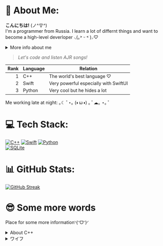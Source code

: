 # 💫 About Me:
**こんにちは!** (ノ^∇^)
<br>I'm a programmer from Russia. I learn a lot of differnt things and want to become a high-level deverloper ⸜(｡˃ ᵕ ˂ )⸝♡

<details>
<summary>More info about me</summary>
  
+ 🙋‍♂️ Full name: Daniil Gurchin-Sychev (Даниил Гурчин-Сычёв)
+ 🎂 Birth date: 19th of April
  + Age: 17 years
+ 🗣️ Languages:
  + Native: Russian
  + Others: English (about B1-level) and Japanese (less than N5-level)
+ 🧑‍💻 My computers:
  + 🖥️ Desktop: GurWorkingHouse (AMD Ryzen 7 8700F / Nvidia RTX 4060/ 1tb / 32gb / Windows 11)
  + 💻 Laptops: personal MacBook Air 2020 (M1 / 8-core graphics / 512gb / 8gb / macOS 15 - Sequoia) and GurBook (Intel Core i7 / Nvidia / 512gb / 28gb / Windows 11)
  + 📟 Single-board: Raspbery Pi 4 Model B ( / / / 4gb / Ubuntu)
+ ❤️ My interests/hobbies:
  + 🎮 Games: The Legend of Zelda series, Animal Crossing: New Horisons, Zenless Zone Zero and Tetris 99
  + 📸 Photography: using tele-leans (77mm and more)
  + 🏢 Companies: Apple, DJI and Nintendo
  + 🎶 Music generes: hip-hop, phonk and j-pop
  + 🎵 Music artists: AJR and Hensonn
  + ⛩️ Cultures: Russian and Japanese

</details>

> _Let's code and listen AJR songs!_

| Rank | Language      | Relation                               |
|-----:|---------------|----------------------------------------|
|     1| C++           | The world's best language ♡            |
|     2| Swift         | Very powerful especially with SwiftUI  |
|     3| Python        | Very cool but he hides a lot           |

Me working late at night: ｡☾ ﾟ⋆｡ (◐ω◑) ｡ ﾟ☁︎｡ ⋆｡ ﾟ

# 💻 Tech Stack:
<a href="https://isocpp.org/">![C++](https://img.shields.io/badge/c++-%2300599C.svg?style=for-the-badge&logo=c%2B%2B&logoColor=white)</a>
<a href="https://www.swift.org/">![Swift](https://img.shields.io/badge/swift-F54A2A?style=for-the-badge&logo=swift&logoColor=white)</a>
<a href="https://www.python.org/">![Python](https://img.shields.io/badge/python-3670A0?style=for-the-badge&logo=python&logoColor=ffdd54)</a>
<br><a href="https://www.mysql.com/">![SQLite](https://img.shields.io/badge/mysql-4479A1.svg?style=for-the-badge&logo=mysql&logoColor=white)</a>

<!-- ![C++](https://img.shields.io/badge/c++-%2300599C.svg?style=for-the-badge&logo=c%2B%2B&logoColor=white) ![Swift](https://img.shields.io/badge/swift-F54A2A?style=for-the-badge&logo=swift&logoColor=white) 
![Python](https://img.shields.io/badge/python-3670A0?style=for-the-badge&logo=python&logoColor=ffdd54)<br>![SQLite](https://img.shields.io/badge/sqlite-%2307405e.svg?style=for-the-badge&logo=sqlite&logoColor=white) -->

# 📊 GitHub Stats:
[![GitHub Streak](https://streak-stats.demolab.com?user=GurSych&theme=git-dark&hide_border=true&date_format=j%20M%5B%20Y%5D)](https://git.io/streak-stats)

# 😎 Some more words
Place for some more information◝(ᵔᗜᵔ)◜

<details>
<summary>About C++</summary>
My C++ code style is like code below
  
```cpp
#include <iostream>

int main() {
  std::cout << "Hello GitHub!" << std::endl;
  return 0;
}
```
</details>

<details>
<summary>ワイフ</summary>
<img src="purah.jpg" alt="Purah">
</details>

